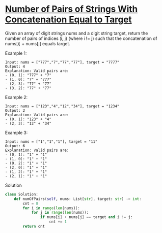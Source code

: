 # [Number of Pairs of Strings With Concatenation Equal to Target](https://leetcode.com/problems/number-of-pairs-of-strings-with-concatenation-equal-to-target/description/?envType=list&envId=eiocrakj)

Given an array of digit strings nums and a digit string target, return the number of pairs of indices (i, j) 
(where i != j) such that the concatenation of nums[i] + nums[j] equals target.

Example 1:
```
Input: nums = ["777","7","77","77"], target = "7777"
Output: 4
Explanation: Valid pairs are:
- (0, 1): "777" + "7"
- (1, 0): "7" + "777"
- (2, 3): "77" + "77"
- (3, 2): "77" + "77"
```
Example 2:
```
Input: nums = ["123","4","12","34"], target = "1234"
Output: 2
Explanation: Valid pairs are:
- (0, 1): "123" + "4"
- (2, 3): "12" + "34"
```
Example 3:
```
Input: nums = ["1","1","1"], target = "11"
Output: 6
Explanation: Valid pairs are:
- (0, 1): "1" + "1"
- (1, 0): "1" + "1"
- (0, 2): "1" + "1"
- (2, 0): "1" + "1"
- (1, 2): "1" + "1"
- (2, 1): "1" + "1"
```
Solution
```python
class Solution:
    def numOfPairs(self, nums: List[str], target: str) -> int:
        cnt = 0
        for i in range(len(nums)):
            for j in range(len(nums)):
                if nums[i] + nums[j] == target and i != j:
                    cnt += 1
        return cnt
```